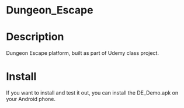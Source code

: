 # Dungeon_Escape

# Description
Dungeon Escape platform, built as part of Udemy class project.

# Install
If you want to install and test it out, you can install the DE_Demo.apk on your
Android phone.